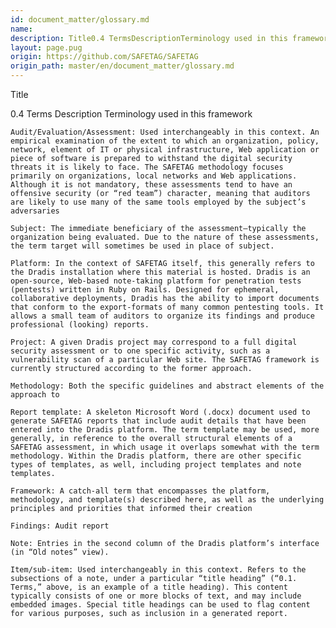 ```yaml
---
id: document_matter/glossary.md
name: 
description: Title0.4 TermsDescriptionTerminology used in this framework    Audit/Evaluation/Assessment: Used interchangeably in this context. An empirical examination of the extent to which an organization, policy, network, element of IT or...
layout: page.pug
origin: https://github.com/SAFETAG/SAFETAG
origin_path: master/en/document_matter/glossary.md
---
```


Title

0.4 Terms
Description
Terminology used in this framework

    Audit/Evaluation/Assessment: Used interchangeably in this context. An empirical examination of the extent to which an organization, policy, network, element of IT or physical infrastructure, Web application or piece of software is prepared to withstand the digital security threats it is likely to face. The SAFETAG methodology focuses primarily on organizations, local networks and Web applications. Although it is not mandatory, these assessments tend to have an offensive security (or “red team”) character, meaning that auditors are likely to use many of the same tools employed by the subject’s adversaries

    Subject: The immediate beneficiary of the assessment—typically the organization being evaluated. Due to the nature of these assessments, the term target will sometimes be used in place of subject.

    Platform: In the context of SAFETAG itself, this generally refers to the Dradis installation where this material is hosted. Dradis is an open-source, Web-based note-taking platform for penetration tests (pentests) written in Ruby on Rails. Designed for ephemeral, collaborative deployments, Dradis has the ability to import documents that conform to the export-formats of many common pentesting tools. It allows a small team of auditors to organize its findings and produce professional (looking) reports.

    Project: A given Dradis project may correspond to a full digital security assessment or to one specific activity, such as a vulnerability scan of a particular Web site. The SAFETAG framework is currently structured according to the former approach.

    Methodology: Both the specific guidelines and abstract elements of the approach to

    Report template: A skeleton Microsoft Word (.docx) document used to generate SAFETAG reports that include audit details that have been entered into the Dradis platform. The term template may be used, more generally, in reference to the overall structural elements of a SAFETAG assessment, in which usage it overlaps somewhat with the term methodology. Within the Dradis platform, there are other specific types of templates, as well, including project templates and note templates.

    Framework: A catch-all term that encompasses the platform, methodology, and template(s) described here, as well as the underlying principles and priorities that informed their creation

    Findings: Audit report

    Note: Entries in the second column of the Dradis platform’s interface (in “Old notes” view).

    Item/sub-item: Used interchangeably in this context. Refers to the subsections of a note, under a particular “title heading” (“0.1. Terms,” above, is an example of a title heading). This content typically consists of one or more blocks of text, and may include embedded images. Special title headings can be used to flag content for various purposes, such as inclusion in a generated report.



